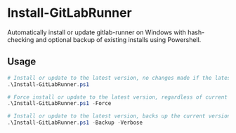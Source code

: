 # Install-GitLabRunner

Automatically install or update gitlab-runner on Windows with hash-checking and optional backup of existing installs using Powershell.

## Usage

```powershell
# Install or update to the latest version, no changes made if the latest version is already installed
.\Install-GitLabRunner.ps1

# Force install or update to the latest version, regardless of current version or hash mismatches, also with verbose messaging!
.\Install-GitLabRunner.ps1 -Force

# Install or update to the latest version, backs up the current version, no changes made if the latest version is already installed, and verbose messaging!
.\Install-GitLabRunner.ps1 -Backup -Verbose
```
